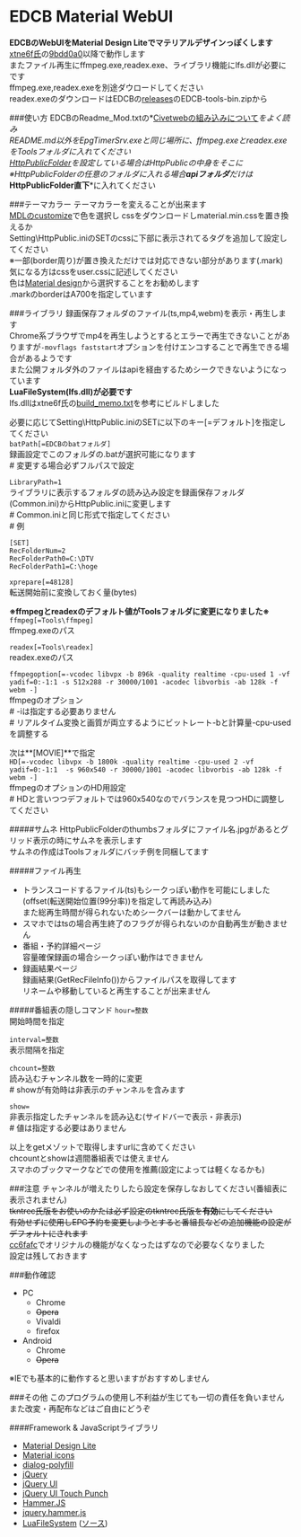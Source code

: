 EDCB Material WebUI
===================

**EDCBのWebUIをMaterial Design Liteでマテリアルデザインっぽくします**  
[xtne6f氏](https://github.com/xtne6f/EDCB)の[9bdd0a0](https://github.com/xtne6f/EDCB/commit/9bdd0a0f0c72a24eb680b1f890bf54c46bd2e939)以降で動作します  
またファイル再生にffmpeg.exe,readex.exe、ライブラリ機能にlfs.dllが必要にです  
ffmpeg.exe,readex.exeを別途ダウロードしてください  
readex.exeのダウンロードはEDCBの[releases](https://github.com/xtne6f/EDCB/releases)のEDCB-tools-bin.zipから

###使い方
EDCBのReadme_Mod.txtの*[Civetwebの組み込みについて](https://github.com/xtne6f/EDCB/blob/work-plus-s/Document/Readme_Mod.txt#L414-L480)*をよく読み  
README.md以外をEpgTimerSrv.exeと同じ場所に、ffmpeg.exeとreadex.exeをToolsフォルダに入れてください  
[HttpPublicFolder](https://github.com/xtne6f/EDCB/blob/work-plus-s/Document/Readme_Mod.txt#L437-L440)を設定している場合はHttpPublicの中身をそこに  
※HttpPublicFolderの任意のフォルダに入れる場合**apiフォルダ**だけは***HttpPublicFolder直下***に入れてください  

###テーマカラー
テーマカラーを変えることが出来ます  
[MDLのcustomize](http://www.getmdl.io/customize/index.html)で色を選択し
cssをダウンロードしmaterial.min.cssを置き換えるか  
Setting\HttpPublic.iniのSETのcssに下部に表示されてる<LINK>タグを追加して設定してください  
※一部(border周り)が置き換えただけでは対応できない部分があります(.mark)  
気になる方はcssをuser.cssに記述してください  
色は[Material design](http://www.google.com/design/spec/style/color.html#color-color-palette)から選択することをお勧めします  
.markのborderはA700を指定しています

###ライブラリ
録画保存フォルダのファイル(ts,mp4,webm)を表示・再生します  
Chrome系ブラウザでmp4を再生しようとするとエラーで再生できないことがありますが`-movflags faststart`オプションを付けエンコすることで再生できる場合があるようです  
また公開フォルダ外のファイルはapiを経由するためシークできないようになっています  
**LuaFileSystem(lfs.dll)が必要です**  
lfs.dllはxtne6f氏の[build_memo.txt](https://gist.github.com/xtne6f/f9b6f19c10cd146fe580)を参考にビルドしました  

必要に応じてSetting\HttpPublic.iniのSETに以下のキー[=デフォルト]を指定してください  
`batPath[=EDCBのbatフォルダ]`  
録画設定でこのフォルダの.batが選択可能になります  
\# 変更する場合必ずフルパスで設定

`LibraryPath=1`  
ライブラリに表示するフォルダの読み込み設定を録画保存フォルダ(Common.ini)からHttpPublic.iniに変更します  
\# Common.iniと同じ形式で指定してください  
\# 例

    [SET]
    RecFolderNum=2
    RecFolderPath0=C:\DTV
    RecFolderPath1=C:\hoge

`xprepare[=48128]`  
転送開始前に変換しておく量(bytes)

**※ffmpegとreadexのデフォルト値がToolsフォルダに変更になりました※**  
`ffmpeg[=Tools\ffmpeg]`  
ffmpeg.exeのパス

`readex[=Tools\readex]`  
readex.exeのパス  

`ffmpegoption[=-vcodec libvpx -b 896k -quality realtime -cpu-used 1 -vf yadif=0:-1:1 -s 512x288 -r 30000/1001 -acodec libvorbis -ab 128k -f webm -]`  
ffmpegのオプション  
\# -iは指定する必要ありません  
\# リアルタイム変換と画質が両立するようにビットレート-bと計算量-cpu-usedを調整する

次は**[MOVIE]**で指定  
`HD[=-vcodec libvpx -b 1800k -quality realtime -cpu-used 2 -vf yadif=0:-1:1  -s 960x540 -r 30000/1001 -acodec libvorbis -ab 128k -f webm -]`  
ffmpegのオプションのHD用設定  
\# HDと言いつつデフォルトでは960x540なのでバランスを見つつHDに調整してください

#####サムネ
HttpPublicFolderのthumbsフォルダにファイル名.jpgがあるとグリッド表示の時にサムネを表示します  
サムネの作成はToolsフォルダにバッチ例を同梱してます

#####ファイル再生
* トランスコードするファイル(ts)もシークっぽい動作を可能にしました(offset(転送開始位置(99分率))を指定して再読み込み)  
また総再生時間が得られないためシークバーは動かしてません  
* スマホではtsの場合再生終了のフラグが得られないのか自動再生が動きません  
* 番組・予約詳細ページ  
容量確保録画の場合シークっぽい動作はできません
* 録画結果ページ  
録画結果(GetRecFileInfo())からファイルパスを取得してます  
リネームや移動していると再生することが出来ません

#####番組表の隠しコマンド
`hour=整数`  
開始時間を指定

`interval=整数`  
表示間隔を指定

`chcount=整数`  
読み込むチャンネル数を一時的に変更  
\# showが有効時は非表示のチャンネルを含みます

`show=`  
非表示指定したチャンネルを読み込む(サイドバーで表示・非表示)  
\# 値は指定する必要はありません  

以上をgetメゾットで取得しますurlに含めてください  
chcountとshowは週間番組表では使えません  
スマホのブックマークなどでの使用を推薦(設定によっては軽くなるかも)

###注意
チャンネルが増えたりしたら設定を保存しなおしてください(番組表に表示されません)  
~~tkntrec氏版をお使いのかたは必ず設定のtkntrec氏版を**有効**にしてください  
有効せずに使用しEPG予約を変更しようとすると番組長などの追加機能の設定がデフォルトにされます~~  
[cc6fafc](https://github.com/xtne6f/EDCB/commit/cc6fafcbfe5cb558e1ed89f6f3ff62ea5ec620ca)でオリジナルの機能がなくなったはずなので必要なくなりました  
設定は残しておきます

###動作確認

- PC
  - Chrome
  - ~~Opera~~
  - Vivaldi
  - firefox
- Android
  - Chrome
  - ~~Opera~~

※IEでも基本的に動作すると思いますがおすすめしません  

###その他
このプログラムの使用し不利益が生じても一切の責任を負いません  
また改変・再配布などはご自由にどうぞ

####Framework & JavaScriptライブラリ

* [Material Design Lite](http://www.getmdl.io)
* [Material icons](https://design.google.com/icons/)
* [dialog-polyfill](https://github.com/GoogleChrome/dialog-polyfill)
* [jQuery](https://jquery.com)
* [jQuery UI](https://jqueryui.com)
* [jQuery UI Touch Punch](http://touchpunch.furf.com)
* [Hammer.JS](http://hammerjs.github.io)
* [jquery.hammer.js](https://github.com/hammerjs/jquery.hammer.js)
* [LuaFileSystem](https://keplerproject.github.io/luafilesystem/) ([ソース](https://github.com/keplerproject/luafilesystem/releases))
